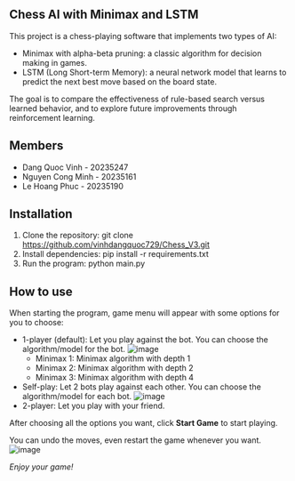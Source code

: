## Chess AI with Minimax and LSTM

This project is a chess-playing software that implements two types of AI:
- Minimax with alpha-beta pruning: a classic algorithm for decision making in games.
- LSTM (Long Short-term Memory): a neural network model that learns to predict the next best move based on the board state.

The goal is to compare the effectiveness of rule-based search versus learned behavior, and to explore future improvements through reinforcement learning.

## Members
- Dang Quoc Vinh - 20235247
- Nguyen Cong Minh - 20235161
- Le Hoang Phuc - 20235190

## Installation
1. Clone the repository: git clone https://github.com/vinhdangquoc729/Chess_V3.git
2. Install dependencies: pip install -r requirements.txt
3. Run the program: python main.py

## How to use

When starting the program, game menu will appear with some options for you to choose:

- 1-player (default): Let you play against the bot. You can choose the algorithm/model for the bot.
![image](https://github.com/user-attachments/assets/dc34483d-01c6-466e-8a43-6f77c2e896f3)
  * Minimax 1: Minimax algorithm with depth 1
  * Minimax 2: Minimax algorithm with depth 2
  * Minimax 3: Minimax algorithm with depth 4
- Self-play: Let 2 bots play against each other. You can choose the algorithm/model for each bot.
  ![image](https://github.com/user-attachments/assets/896af75d-a4c1-44bd-8c26-c4f3c995fbe1)
- 2-player: Let you play with your friend.

After choosing all the options you want, click **Start Game** to start playing.

You can undo the moves, even restart the game whenever you want.
![image](https://github.com/user-attachments/assets/62690764-353e-45fa-bf06-65fb5519a2b7)

*Enjoy your game!*
